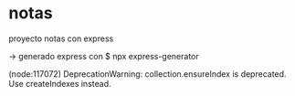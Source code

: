 # notas
proyecto notas con express

-> generado express con $ npx express-generator

(node:117072) DeprecationWarning: collection.ensureIndex is deprecated. Use createIndexes instead.
